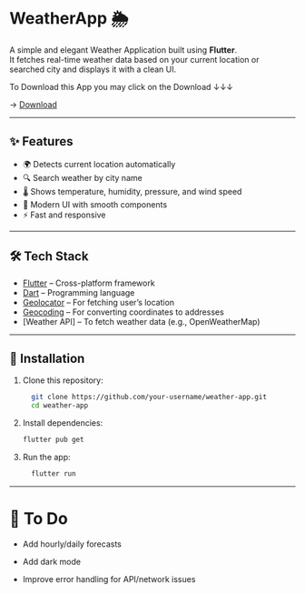 # WeatherApp 🌦️

A simple and elegant Weather Application built using **Flutter**.  
It fetches real-time weather data based on your current location or searched city and displays it with a clean UI.


To Download this App you may click on the Download  ↓↓↓ 

->  [Download](https://drive.google.com/file/d/1EGiyw1T60C1TN0faBTO1ONkpGcyC7IoP/view?usp=sharing)

---

## ✨ Features
- 🌍 Detects current location automatically  
- 🔍 Search weather by city name  
- 🌡️ Shows temperature, humidity, pressure, and wind speed  
- 🎨 Modern UI with smooth components  
- ⚡ Fast and responsive  

---

## 🛠️ Tech Stack
- [Flutter](https://flutter.dev/) – Cross-platform framework  
- [Dart](https://dart.dev/) – Programming language  
- [Geolocator](https://pub.dev/packages/geolocator) – For fetching user’s location  
- [Geocoding](https://pub.dev/packages/geocoding) – For converting coordinates to addresses  
- [Weather API] – To fetch weather data (e.g., OpenWeatherMap)  

---

## 🚀 Installation

1. Clone this repository:
   ```bash
     git clone https://github.com/your-username/weather-app.git
     cd weather-app
   ```

2. Install dependencies:
     ```bash
     flutter pub get
    ```

3. Run the app:
    ```bash
      flutter run
    ```


---




# 📌 To Do

   - Add hourly/daily forecasts
  
   - Add dark mode
  
   - Improve error handling for API/network issues
